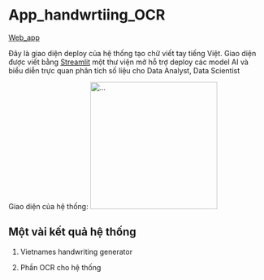 # App_handwrtiing_OCR
[Web_app](https://share.streamlit.io/nghiep-nguyenchinh/app_handwrtiing_ocr/main/App_ocr.py)

Đây là giao diện deploy của hệ thống tạo chữ viết tay tiếng Việt. Giao diện được viết 
bằng [Streamlit](https://streamlit.io/) một thư viện mở hỗ trợ deploy các model AI và biểu diễn trực quan phân tích số liệu cho Data Analyst, Data Scientist

Giao diện của hệ thống:
<img src="https://..." alt="..." width="250" />


## Một vài kết quả hệ thống
1. Vietnames handwriting generator

2. Phần OCR cho hệ thống


